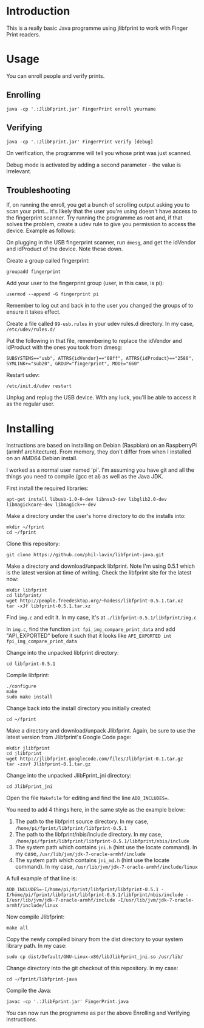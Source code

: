 Introduction
============

This is a really basic Java programme using jlibfprint to work with Finger Print readers.

Usage
=====

You can enroll people and verify prints.

Enrolling
---------

```
java -cp '.:JlibFprint.jar' FingerPrint enroll yourname
```

Verifying
---------

```
java -cp '.:JlibFprint.jar' FingerPrint verify [debug]
```

On verification, the programme will tell you whose print was just scanned.

Debug mode is activated by adding a second parameter - the value is irrelevant.

Troubleshooting
---------------

If, on running the enroll, you get a bunch of scrolling output asking you to scan your print... it's likely that the user you're using doesn't have access to the fingerprint scanner. Try running the programme as root and, if that
solves the problem, create a udev rule to give you permission to access the device. Example as follows:

On plugging in the USB fingerprint scanner, run ```dmesg```, and get the idVendor and idProduct of the device. Note these down.

Create a group called fingerprint:

```
groupadd fingerprint
```

Add your user to the fingerprint group (user, in this case, is pi):

```
usermod --append -G fingerprint pi
```

Remember to log out and back in to the user you changed the groups of to ensure it takes effect.

Create a file called ```99-usb.rules``` in your udev rules.d directory. In my case, ```/etc/udev/rules.d/```

Put the following in that file, remembering to replace the idVendor and idProduct with the ones you took from dmesg:

```
SUBSYSTEMS=="usb", ATTRS{idVendor}=="08ff", ATTRS{idProduct}=="2580", SYMLINK+="sub20", GROUP="fingerprint", MODE="660"
```

Restart udev:

```
/etc/init.d/udev restart
```

Unplug and replug the USB device. With any luck, you'll be able to access it as the regular user.

Installing
==========

Instructions are based on installing on Debian (Raspbian) on an RaspberryPi (armhf architecture). From memory, they don't differ from when I installed on an AMD64 Debian install.

I worked as a normal user named 'pi'. I'm assuming you have git and all the things you need to compile (gcc et al) as well as the Java JDK.

First install the required libraries:

```
apt-get install libusb-1.0-0-dev libnss3-dev libglib2.0-dev libmagickcore-dev libmagick++-dev
```

Make a directory under the user's home directory to do the installs into:

```
mkdir ~/fprint
cd ~/fprint
```

Clone this repository:

```
git clone https://github.com/phil-lavin/libfprint-java.git
```

Make a directory and download/unpack libfprint. Note I'm using 0.5.1 which is the latest version at time of writing. Check the libfprint site for the latest now:

```
mkdir libfprint
cd libfprint/
wget http://people.freedesktop.org/~hadess/libfprint-0.5.1.tar.xz
tar -xJf libfprint-0.5.1.tar.xz
```

Find ```img.c``` and edit it. In my case, it's at ```./libfprint-0.5.1/libfprint/img.c```

In ```img.c```, find the function ```int fpi_img_compare_print_data``` and add "API_EXPORTED" before it such that it looks like ```API_EXPORTED int fpi_img_compare_print_data```

Change into the unpacked libfprint directory:

```
cd libfprint-0.5.1
```

Compile libfprint:

```
./configure
make
sudo make install
```

Change back into the install directory you initially created:

```
cd ~/fprint
```

Make a directory and download/unpack Jlibfprint. Again, be sure to use the latest version from Jlibfprint's Google Code page:

```
mkdir jlibfprint
cd jlibfprint
wget http://jlibfprint.googlecode.com/files/Jlibfprint-0.1.tar.gz
tar -zxvf Jlibfprint-0.1.tar.gz
```

Change into the unpacked JlibFprint_jni directory:

```
cd JlibFprint_jni
```

Open the file ```Makefile``` for editing and find the line ```ADD_INCLUDES=```.

You need to add 4 things here, in the same style as the example below:

1. The path to the libfprint source directory. In my case, ```/home/pi/fprint/libfprint/libfprint-0.5.1```
2. The path to the libfprint/nbis/include directory. In my case, ```/home/pi/fprint/libfprint/libfprint-0.5.1/libfprint/nbis/include```
3. The system path which contains ```jni.h``` (hint use the locate command). In my case, ```/usr/lib/jvm/jdk-7-oracle-armhf/include```
4. The system path which contains ```jni_md.h``` (hint use the locate command). In my case, ```/usr/lib/jvm/jdk-7-oracle-armhf/include/linux```

A full example of that line is:

```
ADD_INCLUDES=-I/home/pi/fprint/libfprint/libfprint-0.5.1 -I/home/pi/fprint/libfprint/libfprint-0.5.1/libfprint/nbis/include -I/usr/lib/jvm/jdk-7-oracle-armhf/include -I/usr/lib/jvm/jdk-7-oracle-armhf/include/linux
```

Now compile Jlibfprint:

```
make all
```

Copy the newly compiled binary from the dist directory to your system library path. In my case:

```
sudo cp dist/Default/GNU-Linux-x86/libJlibFprint_jni.so /usr/lib/
```

Change directory into the git checkout of this repository. In my case:

```
cd ~/fprint/libfprint-java
```

Compile the Java:

```
javac -cp '.:JlibFprint.jar' FingerPrint.java
```

You can now run the programme as per the above Enrolling and Verifying instructions.

